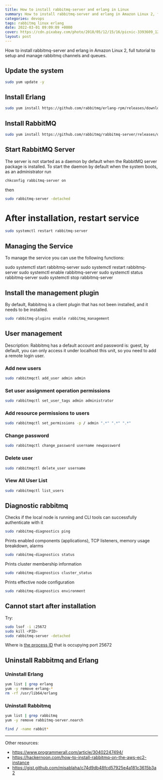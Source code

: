 ```yaml
---
title: How to install rabbitmq-server and erlang in Linux
summary: How to install rabbitmq-server and erlang in Amazon Linux 2, full tutorial to setup and manage rabbitmq channels and queues. 
categories: devops
tags: rabbitmq linux erlang
date: 2022-03-01 09:09:09 +0000
cover: https://cdn.pixabay.com/photo/2018/05/12/15/16/picnic-3393609_1280.jpg
layout: post
---
```


How to install rabbitmq-server and erlang in Amazon Linux 2, full tutorial to setup and manage rabbitmq channels and queues. 

## Update the system

```sh
sudo yum update -y
```

## Install Erlang

```sh
sudo yum install https://github.com/rabbitmq/erlang-rpm/releases/download/v23.3.4.11/erlang-23.3.4.11-1.el7.x86_64.rpm -y
```

## Install RabbitMQ

```sh
sudo yum install https://github.com/rabbitmq/rabbitmq-server/releases/download/v3.9.13/rabbitmq-server-3.9.13-1.el7.noarch.rpm -y
```

## Start RabbitMQ Server

The server is not started as a daemon by default when the RabbitMQ server package is installed. To start the daemon by default when the system boots, as an administrator run

```sh
chkconfig rabbitmq-server on
```

then

```sh
sudo rabbitmq-server -detached
```

# After installation, restart service

```sh
sudo systemctl restart rabbitmq-server
```

## Managing the Service

To manage the service you can use the following functions:

sudo systemctl start rabbitmq-server
sudo systemctl restart rabbitmq-server
sudo systemctl enable rabbitmq-server
sudo systemctl status rabbitmq-server
sudo systemctl stop rabbitmq-server

## Install the management plugin

By default, Rabbitmq is a client plugin that has not been installed, and it needs to be installed.

```sh
sudo rabbitmq-plugins enable rabbitmq_management
```

## User management

Description: Rabbitmq has a default account and password is: guest, by default, you can only access it under localhost this unit, so you need to add a remote login user.


### Add new users

```sh
sudo rabbitmqctl add_user admin admin
```

### Set user assignment operation permissions

```sh
sudo rabbitmqctl set_user_tags admin administrator
```

### Add resource permissions to users

```sh
sudo rabbitmqctl set_permissions -p / admin ".*" ".*" ".*"
```

### Change password

```sh
sudo rabbitmqctl change_password username newpassword
```

### Delete user

```sh
sudo rabbitmqctl delete_user username
```

### View All User List

```sh
sudo rabbitmqctl list_users
```

## Diagnostic rabbitmq

Checks if the local node is running and CLI tools can successfully authenticate with it

```sh
sudo rabbitmq-diagnostics ping
```

Prints enabled components (applications), TCP listeners, memory usage breakdown, alarms

```sh
sudo rabbitmq-diagnostics status
```

Prints cluster membership information

```sh
sudo rabbitmq-diagnostics cluster_status
```

Prints effective node configuration

```sh
sudo rabbitmq-diagnostics environment
```

## Cannot start after installation

Try:

```sh
sudo lsof -i :25672
sudo kill <PID>
sudo rabbitmq-server -detached
```

Where <PID> is [the process ID](https://stackoverflow.com/questions/63263177/cant-start-rabbitmq-server-after-installation/) that is occupying port 25672

## Uninstall Rabbitmq and Erlang

### Uninstall Erlang

```sh
yum list | grep erlang
yum -y remove erlang-*
rm -rf /usr/lib64/erlang
```

### Uninstall Rabbitmq

```sh
yum list | grep rabbitmq
yum -y remove rabbitmq-server.noarch

find / -name rabbit*
```



---

Other resources:

- <https://www.programmerall.com/article/30402247494/>
- <https://hackernoon.com/how-to-install-rabbitmq-on-the-aws-ec2-instance>
- <https://gist.github.com/misablaha/c74d9db48fcd57925e4a181c3615b3a2>
